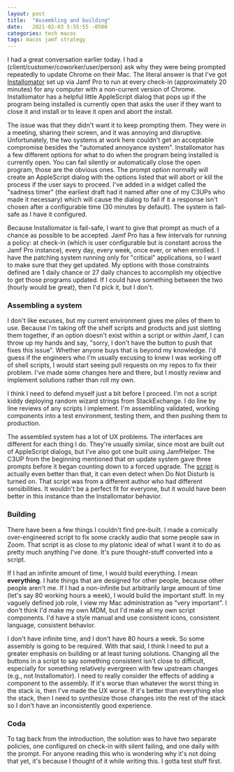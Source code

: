 ```yaml
---
layout: post
title:  "Assembling and building"
date:   2021-02-03 5:55:55 -0500
categories: tech macos
tags: macos jamf strategy
---
```

I had a great conversation earlier today.  I had a (client/customer/coworker/user/person) ask why they were being prompted repeatedly to update Chrome on their Mac.  The literal answer is that I've got [Installomator](https://github.com/scriptingosx/Installomator) set up via Jamf Pro to run at every check-in (approximately 20 minutes) for any computer with a non-current version of Chrome.  Installomator has a helpful little AppleScript dialog that pops up if the program being installed is currently open that asks the user if they want to close it and install or to leave it open and abort the install.

The issue was that they didn't want it to keep prompting them.  They were in a meeting, sharing their screen, and it was annoying and disruptive.  Unfortunately, the two systems at work here couldn't get an acceptable compromise besides the "automated annoyance system".  Installomator has a few different options for what to do when the program being installed is currently open.  You can fail silently or automatically close the open program, those are the obvious ones.  The prompt option normally will create an AppleScript dialog with the options listed that will abort or kill the process if the user says to proceed.  I've added in a widget called the "sadness timer" (the earliest draft had it named after one of my C3UPs who made it necessary) which will cause the dialog to fail if it a response isn't chosen after a configurable time (30 minutes by default).  The system is fail-safe as I have it configured.

Because Installomator is fail-safe, I want to give that prompt as much of a chance as possible to be accepted.  Jamf Pro has a few intervals for running a policy: at check-in (which is user configurable but is constant across the Jamf Pro instance), every day, every week, once ever, or when enrolled.  I have the patching system running only for "critical" applications, so I want to make sure that they get updated.  My options with those constraints defined are 1 daily chance or 27 daily chances to accomplish my objective to get those programs updated.  If I could have something between the two (hourly would be great), then I'd pick it, but I don't.

### Assembling a system
I don't like excuses, but my current environment gives me piles of them to use.  Because I'm taking off the shelf scripts and products and just slotting them together, if an option doesn't exist within a script or within Jamf, I can throw up my hands and say, "sorry, I don't have the button to push that fixes this issue".  Whether anyone buys that is beyond my knowledge.  I'd guess if the engineers who I'm usually excusing to knew I was working off of shell scripts, I would start seeing pull requests on my repos to fix their problem.  I've made some changes here and there, but I mostly review and implement solutions rather than roll my own.

I think I need to defend myself just a bit before I proceed.  I'm not a script kiddy deploying random wizard strings from StackExchange.  I do line by line reviews of any scripts I implement.  I'm assembling validated, working components into a test environment, testing them, and then pushing them to production.

The assembled system has a lot of UX problems.  The interfaces are different for each thing I do.  They're usually similar, since most are built out of AppleScript dialogs, but I've also got one built using JamfHelper.  The C3UP from the beginning mentioned that *an* update system gave three prompts before it began counting down to a forced upgrade.  The [script](https://github.com/bp88/JSS-Scripts/blob/master/AppleSoftwareUpdate.sh) is actually even better than that, it can even detect when Do Not Disturb is turned on.  That script was from a different author who had different sensibilities.  It wouldn't be a perfect fit for everyone, but it would have been better in this instance than the Installomator behavior.  

### Building
There have been a few things I couldn't find pre-built.  I made a comically over-engineered script to fix some crackly audio that some people saw in Zoom.  That script is as close to my platonic ideal of what I want it to do as pretty much anything I've done.  It's pure thought-stuff converted into a script.  

If I had an infinite amount of time, I would build everything.  I mean **everything**.  I hate things that are designed for other people, because other people aren't me.  If I had a non-infinite but arbitrarily large amount of time (let's say 80 working hours a week), I would build the important stuff.  In my vaguely defined job role, I view my Mac administration as "very important".  I don't think I'd make my own MDM, but I'd make all my own script components.  I'd have a style manual and use consistent icons, consistent language, consistent behavior.


I don't have infinite time, and I don't have 80 hours a week.  So some assembly is going to be required.  With that said, I think I need to put a greater emphasis on building or at least tuning solutions.  Changing all the buttons in a script to say something consistent isn't close to difficult, especially for something relatively evergreen with few upstream changes (e.g., not Installomator).  I need to really consider the effects of adding a component to the assembly.  If it's worse than whatever the worst thing in the stack is, then I've made the UX worse.  If it's better than everything else the stack, then I need to synthesize those changes into the rest of the stack so I don't have an inconsistently good experience.

### Coda
To tag back from the introduction, the solution was to have two separate policies, one configured on check-in with silent failing, and one daily with the prompt.  For anyone reading this who is wondering why it's not doing that yet, it's because I thought of it while writing this.  I gotta test stuff first.